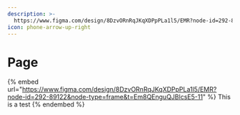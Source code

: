 ```yaml
---
description: >-
  https://www.figma.com/design/8DzvORnRqJKqXDPpPLa1l5/EMR?node-id=292-89122&node-type=frame&t=Em8QEnguQJBlcsE5-11
icon: phone-arrow-up-right
---
```


# Page



{% embed url="https://www.figma.com/design/8DzvORnRqJKqXDPpPLa1l5/EMR?node-id=292-89122&node-type=frame&t=Em8QEnguQJBlcsE5-11" %}
This is a test
{% endembed %}

